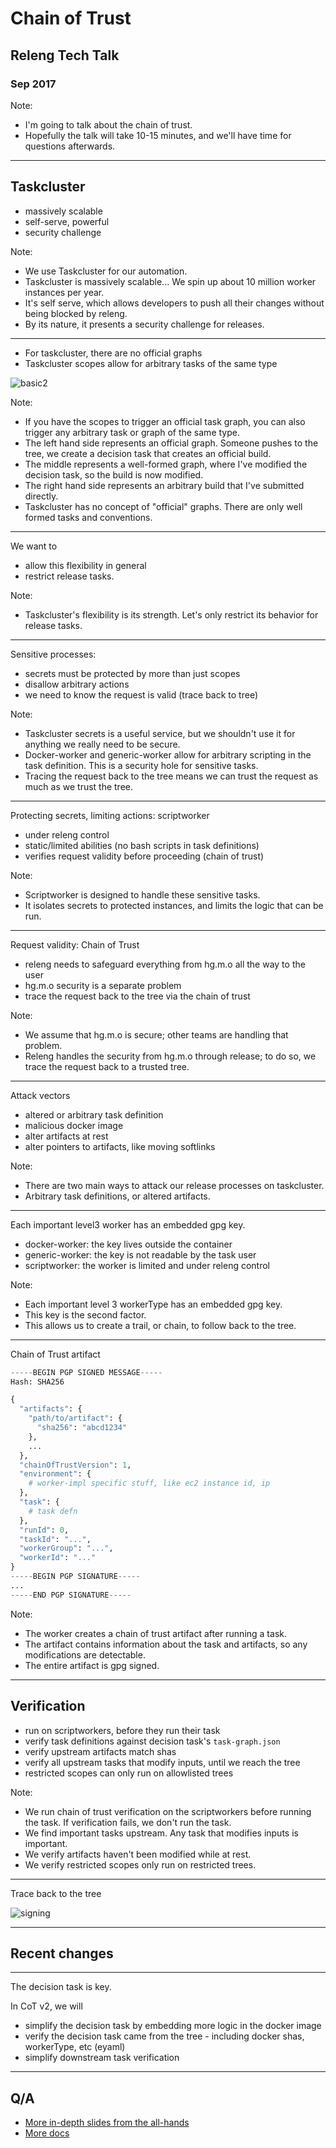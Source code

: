 # Chain of Trust
## Releng Tech Talk
### Sep 2017

Note:
- I'm going to talk about the chain of trust.
- Hopefully the talk will take 10-15 minutes, and we'll have time for questions afterwards.

---

## Taskcluster

- massively scalable
- self-serve, powerful
- security challenge

Note:
- We use Taskcluster for our automation.
- Taskcluster is massively scalable... We spin up about 10 million worker instances per year.
- It's self serve, which allows developers to push all their changes without being blocked by releng.
- By its nature, it presents a security challenge for releases.

---

- For taskcluster, there are no official graphs
- Taskcluster scopes allow for arbitrary tasks of the same type

![basic2](img/basic2.png)

Note:
- If you have the scopes to trigger an official task graph, you can also trigger any arbitrary task or graph of the same type.
- The left hand side represents an official graph. Someone pushes to the tree, we create a decision task that creates an official build.
- The middle represents a well-formed graph, where I've modified the decision task, so the build is now modified.
- The right hand side represents an arbitrary build that I've submitted directly.
- Taskcluster has no concept of "official" graphs. There are only well formed tasks and conventions.

---

We want to

- allow this flexibility in general
- restrict release tasks.

Note:
- Taskcluster's flexibility is its strength. Let's only restrict its behavior for release tasks.

---

Sensitive processes:

- secrets must be protected by more than just scopes
- disallow arbitrary actions
- we need to know the request is valid (trace back to tree)

Note:
- Taskcluster secrets is a useful service, but we shouldn't use it for anything we really need to be secure.
- Docker-worker and generic-worker allow for arbitrary scripting in the task definition. This is a security hole for sensitive tasks.
- Tracing the request back to the tree means we can trust the request as much as we trust the tree.

---

Protecting secrets, limiting actions: scriptworker

- under releng control
- static/limited abilities (no bash scripts in task definitions)
- verifies request validity before proceeding (chain of trust)

Note:
- Scriptworker is designed to handle these sensitive tasks.
- It isolates secrets to protected instances, and limits the logic that can be run.

---

Request validity: Chain of Trust

- releng needs to safeguard everything from hg.m.o all the way to the user
- hg.m.o security is a separate problem
- trace the request back to the tree via the chain of trust

Note:
- We assume that hg.m.o is secure; other teams are handling that problem.
- Releng handles the security from hg.m.o through release; to do so, we trace the request back to a trusted tree.

---

Attack vectors

- altered or arbitrary task definition
- malicious docker image
- alter artifacts at rest
- alter pointers to artifacts, like moving softlinks

Note:
- There are two main ways to attack our release processes on taskcluster.
- Arbitrary task definitions, or altered artifacts.

---

Each important level3 worker has an embedded gpg key.

- docker-worker: the key lives outside the container
- generic-worker: the key is not readable by the task user
- scriptworker: the worker is limited and under releng control

Note:
- Each important level 3 workerType has an embedded gpg key.
- This key is the second factor.
- This allows us to create a trail, or chain, to follow back to the tree.

---

Chain of Trust artifact

```python
-----BEGIN PGP SIGNED MESSAGE-----
Hash: SHA256

{
  "artifacts": {
    "path/to/artifact": {
      "sha256": "abcd1234"
    },
    ...
  },
  "chainOfTrustVersion": 1,
  "environment": {
    # worker-impl specific stuff, like ec2 instance id, ip
  },
  "task": {
    # task defn
  },
  "runId": 0,
  "taskId": "...",
  "workerGroup": "...",
  "workerId": "..."
}
-----BEGIN PGP SIGNATURE-----
...
-----END PGP SIGNATURE-----
```

Note:
- The worker creates a chain of trust artifact after running a task.
- The artifact contains information about the task and artifacts, so any modifications are detectable.
- The entire artifact is gpg signed.

---

## Verification

- run on scriptworkers, before they run their task
- verify task definitions against decision task's `task-graph.json`
- verify upstream artifacts match shas
- verify all upstream tasks that modify inputs, until we reach the tree
- restricted scopes can only run on allowlisted trees

Note:
- We run chain of trust verification on the scriptworkers before running the task. If verification fails, we don't run the task.
- We find important tasks upstream. Any task that modifies inputs is important.
- We verify artifacts haven't been modified while at rest.
- We verify restricted scopes only run on restricted trees.

---

Trace back to the tree

![signing](img/signing.png)

---

## Recent changes

---

The decision task is key.

In CoT v2, we will

- simplify the decision task by embedding more logic in the docker image
- verify the decision task came from the tree - including docker shas, workerType, etc (eyaml)
- simplify downstream task verification

---

## Q/A

- [More in-depth slides from the all-hands](https://gitpitch.com/escapewindow/slides-sf-2017/cot)
- [More docs](http://scriptworker.readthedocs.io/en/latest/chain_of_trust.html)
